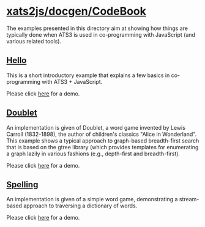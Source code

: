# [xats2js/docgen/CodeBook](https://github.com/xanadu-lang/xats2js/tree/master/docgen/CodeBook)

The examples presented in this directory aim at showing how things are typically
done when ATS3 is used in co-programming with JavaScript (and various related tools).

## [Hello](https://github.com/xanadu-lang/xats2js/tree/master/docgen/CodeBook/Hello)

This is a short introductory example that explains a few basics in co-programming
with ATS3 + JavaScript.

Please click [here](./Hello/2020-11-22) for a demo.

## [Doublet](https://github.com/xanadu-lang/xats2js/tree/master/docgen/CodeBook/Doublet)

An implementation is given of Doublet, a word game invented by Lewis
Carroll (1832-1898), the author of children's classics "Alice in Wonderland".
This example shows a typical approach to graph-based breadth-first search that
is based on the gtree library (which provides templates for enumerating a graph
lazily in various fashions (e.g., depth-first and breadth-first).
  
Please click [here](./Doublet/2020-11-29) for a demo.

## [Spelling](https://github.com/xanadu-lang/xats2js/tree/master/docgen/CodeBook/Spelling)

An implementation is given of a simple word game, demonstrating a stream-based
approach to traversing a dictionary of words.

Please click [here](./Spelling/2020-12-22) for a demo.
